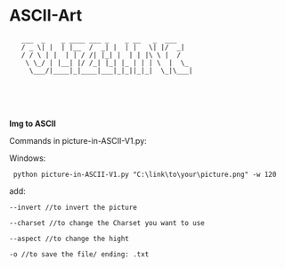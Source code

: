# ASCII-Art


```
   ___  _    _ ____ ___ _    _ __   _  ___
   / _ \| |  | |__  /  _| |  | |   \| |/  _|
   / / \ | |  | | / /| |_| |  | | |\ \ |  /
    \ \_/ | |__| |/ /_| |_| |_ | | | \  |  \_
     \___/|____|_|____|___|_|_||_|_|  \_|\___|
```

<br>
<br>
<br>



**Img to ASCII**

Commands in picture-in-ASCII-V1.py:

Windows:
```
 python picture-in-ASCII-V1.py "C:\link\to\your\picture.png" -w 120
```
add:
```
--invert //to invert the picture
```
```
--charset //to change the Charset you want to use
```
```
--aspect //to change the hight
```
```
-o //to save the file/ ending: .txt
```
